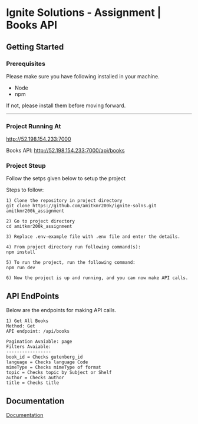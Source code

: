 # Ignite Solutions - Assignment | Books API

## Getting Started

### Prerequisites

Please make sure you have following installed in your machine.

* Node
* npm

If not, please install them before moving forward.

---
### Project Running At

http://52.198.154.233:7000

Books API: http://52.198.154.233:7000/api/books

### Project Steup

Follow the setps given below to setup the project

Steps to follow:
```
1) Clone the repository in project directory
git clone https://github.com/amitkmr200k/ignite-solns.git amitkmr200k_assignment

2) Go to project directory
cd amitkmr200k_assignment

3) Replace .env-example file with .env file and enter the details.

4) From project directory run following command(s):
npm install

5) To run the project, run the following command:
npm run dev

6) Now the project is up and running, and you can now make API calls.

```
## API EndPoints

Below are the endpoints for making API calls.

```
1) Get All Books
Method: Get
API endpoint: /api/books

Pagination Avaiable: page
Filters Avaiable:
-----------------
book_id = Checks gutenberg_id
language = Checks language Code
mimeType = Checks mimeType of format
topic = Checks topic by Subject or Shelf
author = Checks author
title = Checks title
```
## Documentation

[Documentation](https://drive.google.com/file/d/1MI56imLrh2jlt_XhLB180wrH0DIKNuuW/view)

